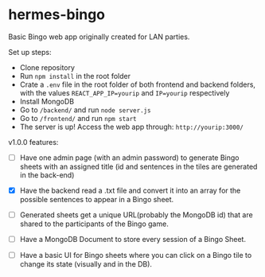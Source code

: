 # hermes-bingo
Basic Bingo web app originally created for LAN parties.

Set up steps:
- Clone repository
- Run `npm install` in the root folder
- Crate a `.env` file in the root folder of both frontend and backend folders, with the values `REACT_APP_IP=yourip` and `IP=yourip` respectively
- Install MongoDB
- Go to `/backend/` and run `node server.js`
- Go to `/frontend/` and run `npm start`
- The server is up! Access the web app through: `http://yourip:3000/`


v1.0.0 features:

- [ ] Have one admin page (with an admin password) to generate Bingo sheets with an assigned title (id and sentences in the tiles are generated in the back-end)

- [x] Have the backend read a .txt file and convert it into an array for the possible sentences to appear in a Bingo sheet.

- [ ] Generated sheets get a unique URL(probably the MongoDB id) that are shared to the participants of the Bingo game.

- [ ] Have a MongoDB Document to store every session of a Bingo Sheet.

- [ ] Have a basic UI for Bingo sheets where you can click on a Bingo tile to change its state (visually and in the DB).
